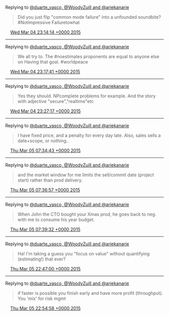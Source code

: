 Replying to [@duarte\_vasco, @WoodyZuill and @ariekanarie](https://twitter.com/duarte_vasco/status/573035530906169345)

> Did you just flip "common mode failure" into a unfounded soundbite? \#NotImpressive Failuretowhat

<img src="../../media/tweet.ico" width="12" /> [Wed Mar 04 23:14:14 +0000 2015](https://twitter.com/DromerDenker/status/573260187789856768)

----

Replying to [@duarte\_vasco, @WoodyZuill and @ariekanarie](https://twitter.com/duarte_vasco/status/573035602171596800)

> We all try to\. The \#noestimates proponents are equal to anyone else on Having that goal\. \#worldpeace

<img src="../../media/tweet.ico" width="12" /> [Wed Mar 04 23:17:41 +0000 2015](https://twitter.com/DromerDenker/status/573261056845479936)

----

Replying to [@duarte\_vasco, @WoodyZuill and @ariekanarie](https://twitter.com/duarte_vasco/status/573035337771065344)

> Yes they should\. NPcomplete problems for example\. And the story with adjective "secure","realtime"etc

<img src="../../media/tweet.ico" width="12" /> [Wed Mar 04 23:27:17 +0000 2015](https://twitter.com/DromerDenker/status/573263475188883457)

----

Replying to [@duarte\_vasco, @WoodyZuill and @ariekanarie](https://twitter.com/duarte_vasco/status/573369817580879874)

> I have fixed price, and a penalty for every day late\. Also, sales sells a date\+scope, or nothing\.\.

<img src="../../media/tweet.ico" width="12" /> [Thu Mar 05 07:34:43 +0000 2015](https://twitter.com/DromerDenker/status/573386139870089216)

----

Replying to [@duarte\_vasco, @WoodyZuill and @ariekanarie](https://twitter.com/DromerDenker/status/573386139870089216)

> and the market window for me limits the sell/commit date \(project start\) rather than prod delivery\.

<img src="../../media/tweet.ico" width="12" /> [Thu Mar 05 07:36:57 +0000 2015](https://twitter.com/DromerDenker/status/573386704066899968)

----

Replying to [@duarte\_vasco, @WoodyZuill and @ariekanarie](https://twitter.com/DromerDenker/status/573386704066899968)

> When John the CTO bought your Xmas prod, he goes back to neg\. with me to consume his year budget\.

<img src="../../media/tweet.ico" width="12" /> [Thu Mar 05 07:39:32 +0000 2015](https://twitter.com/DromerDenker/status/573387352195932160)

----

Replying to [@duarte\_vasco, @WoodyZuill and @ariekanarie](https://twitter.com/duarte_vasco/status/573436285974642689)

> Ha\! I'm taking a guess you "focus on value" without quantifying \(estimating\!\) that ever?

<img src="../../media/tweet.ico" width="12" /> [Thu Mar 05 22:47:00 +0000 2015](https://twitter.com/DromerDenker/status/573615722934452224)

----

Replying to [@duarte\_vasco, @WoodyZuill and @ariekanarie](https://twitter.com/duarte_vasco/status/573369542975590400)

> if faster is possible you finish early and have more profit \(throughput\)\. You 'mix' for risk mgmt

<img src="../../media/tweet.ico" width="12" /> [Thu Mar 05 22:54:58 +0000 2015](https://twitter.com/DromerDenker/status/573617728872931328)